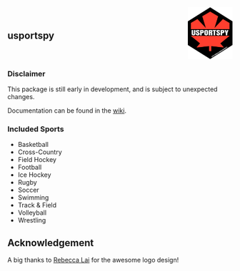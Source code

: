<div style="display: flex; justify-content: space-between; align-items: center;">
    <h2 style="flex: 1; text-align: left;">usportspy</h2>
    <img src="usportspy.svg" alt="USPORTSPY Logo" style="width: 100px; height: auto; margin-left: 10px; align-self: flex-end;">
</div>

### Disclaimer
This package is still early in development, and is subject to unexpected changes.

Documentation can be found in the [wiki](https://github.com/uwaggs/usportspy/wiki).

### Included Sports
- Basketball
- Cross-Country
- Field Hockey
- Football
- Ice Hockey
- Rugby
- Soccer
- Swimming
- Track & Field
- Volleyball
- Wrestling

## Acknowledgement

A big thanks to [Rebecca Lai](https://www.rebeccalai.net) for the awesome logo design!


